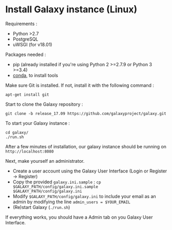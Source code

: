 Install Galaxy instance (Linux)
===============================

Requirements :

- Python >2.7
- PostgreSQL
- uWSGI (for v18.01)

Packages needed :

- pip (already installed if you're using Python 2 >=2.7.9 or Python 3 >=3.4)
- [conda](https://conda.io/docs/user-guide/install/linux.html), to install tools


Make sure Git is installed. If not, install it with the following command :

`apt-get install git`


Start to clone the Galaxy repository :

`git clone -b release_17.09 https://github.com/galaxyproject/galaxy.git`


To start your Galaxy instance :

```
cd galaxy/
./run.sh
```

After a few minutes of installation, our galaxy instance should be running on `http://localhost:8080`


Next, make yourself an administrator.

- Create a user account using the Galaxy User Interface (Login or Register -> Register)
- Copy the provided `galaxy.ini.sample` : `cp $GALAXY_PATH/config/galaxy.ini.sample $GALAXY_PATH/config/galaxy.ini`
- Modify `$GALAXY_PATH/config/galaxy.ini` to include your email as an admin by modifying the line `admin_users = $YOUR_EMAIL`
- (Re)start Galaxy (`./run.sh`)

If everything works, you should have a Admin tab on you Galaxy User Interface.
